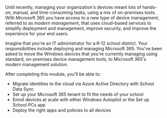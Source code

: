 Until recently, managing your organization's devices meant lots of hands-on, manual, and time-consuming tasks, using a mix of on-premises tools. With Microsoft 365 you have access to a new type of device management, referred to as *modern management*, that uses cloud-based services to simplify deployment and management, improve security, and improve the experience for your end users.


Imagine that you're an IT administrator for a K-12 school district. Your responsibilities include deploying and managing Microsoft 365. You've been asked to move the Windows devices that you're currently managing using standard, on-premises device management tools, to Microsoft 365's modern management solution. 

After completing this module, you’ll be able to:

- Migrate identities to the cloud via Azure Active Directory with School Data Sync
- Set up your Microsoft 365 tenant to fit the needs of your school
- Enroll devices at scale with either Windows Autopilot or the Set up School PCs app
- Deploy the right apps and policies to all devices